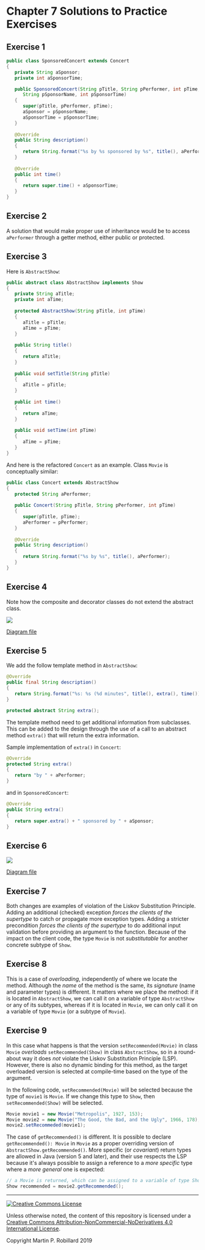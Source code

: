 # Chapter 7 Solutions to Practice Exercises

## Exercise 1

```java
public class SponsoredConcert extends Concert
{
   private String aSponsor;
   private int aSponsorTime;

   public SponsoredConcert(String pTitle, String pPerformer, int pTime, 
      String pSponsorName, int pSponsorTime)
   {	
      super(pTitle, pPerformer, pTime);
      aSponsor = pSponsorName;
      aSponsorTime = pSponsorTime;
   }
	
   @Override
   public String description()
   {
      return String.format("%s by %s sponsored by %s", title(), aPerformer, aSponsor);
   }
	
   @Override
   public int time()
   {
      return super.time() + aSponsorTime;
   }
}

```

## Exercise 2

A solution that would make proper use of inheritance would be to access `aPerformer` through a getter method, either public or protected. 

## Exercise 3

Here is `AbstractShow`:

```java
public abstract class AbstractShow implements Show
{
   private String aTitle;
   private int aTime;
	
   protected AbstractShow(String pTitle, int pTime)
   {
      aTitle = pTitle;
      aTime = pTime;
   }
	
   public String title()
   {
      return aTitle;
   }
	
   public void setTitle(String pTitle)
   {
      aTitle = pTitle;
   }
	
   public int time()
   {
      return aTime;
   }
	
   public void setTime(int pTime)
   {
      aTime = pTime;
   }
}
```

And here is the refactored `Concert` as an example. Class `Movie` is conceptually similar:

```java
public class Concert extends AbstractShow
{
   protected String aPerformer;
	
   public Concert(String pTitle, String pPerformer, int pTime)
   {
      super(pTitle, pTime);
      aPerformer = pPerformer;
   }
	
   @Override
   public String description()
   {
      return String.format("%s by %s", title(), aPerformer);
   }
}
```

## Exercise 4

Note how the composite and decorator classes do not extend the abstract class.

![](c7-exercise4.png)

[Diagram file](c7-exercise4.class.jet)

## Exercise 5

We add the follow template method in `AbstractShow`:

```java
@Override
public final String description() 
{
   return String.format("%s: %s (%d minutes", title(), extra(), time());
}

protected abstract String extra();
```

The template method need to get additional information from subclasses. This can be added to the design through the use of a call to an abstract method `extra()` that will return the extra information.

Sample implementation of `extra()` in `Concert`:

```java
@Override
protected String extra()
{
   return "by " + aPerformer;
}
```

and in `SponsoredConcert`:

```java
@Override
public String extra()
{
   return super.extra() + " sponsored by " + aSponsor;
}
```

## Exercise 6

![](c7-exercise6.png)

[Diagram file](c7-exercise6.class.jet)

## Exercise 7

Both changes are examples of violation of the Liskov Substitution Principle. Adding an additional (checked) exception *forces the clients of the supertype* to catch or propagate more exception types. Adding a stricter precondition *forces the clients of the supertype* to do additional input validation before providing an argument to the function. Because of the impact on the client code, the type `Movie` is not *substitutable* for another concrete subtype of `Show`.

## Exercise 8

This is a case of *overloading*, independently of where we locate the method. Although the *name* of the method is the same, its *signature* (name and parameter types) is different. It matters where we place the method: if it is located in `AbstractShow`, we can call it on a variable of type `AbstractShow` or any of its subtypes, whereas if it is located in `Movie`, we can only call it on a variable of type `Movie` (or a subtype of `Movie`).

## Exercise 9

In this case what happens is that the version `setRecommended(Movie)` in class `Movie` *overloads* `setRecommended(Show)` in class `AbstractShow`, so in a round-about way it does *not* violate the Liskov Substitution Principle (LSP). However, there is also no dynamic binding for this method, as the target overloaded version is selected at compile-time based on the type of the argument. 

In the following code, `setRecommended(Movie)` will be selected because the type of `movie1` is `Movie`. If we change this type to `Show`, then `setRecommended(Show)` will be selected.

```java
Movie movie1 = new Movie("Metropolis", 1927, 153);
Movie movie2 = new Movie("The Good, the Bad, and the Ugly", 1966, 178);
movie2.setRecommeded(movie1);
```

The case of `getRecommended()` is different. It is possible to declare `getRecommended(): Movie` in `Movie` as a proper overriding version of `AbstractShow.getRecommended()`. More specific (or *covariant*) return types are allowed in Java (version 5 and later), and their use respects the LSP because it's always possible to assign a reference to a *more specific* type where a *more general* one is expected:

```java
// a Movie is returned, which can be assigned to a variable of type Show
Show recommended = movie2.getRecommended(); 
```


---
<a rel="license" href="http://creativecommons.org/licenses/by-nc-nd/4.0/"><img alt="Creative Commons License" style="border-width:0" src="https://i.creativecommons.org/l/by-nc-nd/4.0/88x31.png" /></a>

Unless otherwise noted, the content of this repository is licensed under a <a rel="license" href="http://creativecommons.org/licenses/by-nc-nd/4.0/">Creative Commons Attribution-NonCommercial-NoDerivatives 4.0 International License</a>. 

Copyright Martin P. Robillard 2019